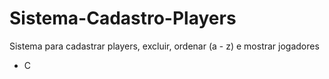 # Sistema-Cadastro-Players
Sistema para cadastrar players, excluir, ordenar (a - z) e mostrar jogadores
- C
